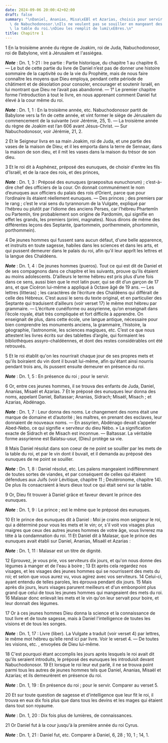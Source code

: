 ```yaml
---
date: 2024-09-06 20:00:42+02:00
draft: false
summary: "\nDaniel, Ananias, Misa\xEBl et Azarias, choisis pour servir \xE0 la cour\
  \ de Nabuchodonosor.\nIls ne veulent pas se souiller en mangeant des viandes de\
  \ la table du roi.\nDieu les remplit de lumi\xE8res.\n"
title: Chapitre 1
---
```





1 En la troisième année du règne de Joakim, roi de Juda, Nabuchodonosor, roi de Babylone, vint à Jérusalem et l'assiégea.

***Note*** :  Dn. 1, 1-21 : Ire partie : Partie historique, du chapitre 1 au chapitre 6. ― Le but de cette partie du livre de Daniel n’est pas de donner une histoire sommaire de la captivité ou de la vie du Prophète, mais de nous faire connaître les moyens que Dieu employa, pendant cette période de châtiment et de désolation pour consoler, encourager et soutenir Israël, en lui montrant que Dieu ne l’avait pas abandonné. ― 1° Le premier chapitre forme l’introduction à tout le livre, en nous apprenant comment Daniel fut élevé à la cour même du roi.

***Note*** :  Dn. 1, 1 : En la troisième année, etc. Nabuchodonosor partit de Babylone vers la fin de cette année, et vint former le siège de Jérusalem du commencement de la suivante (voir Jérémie, 25, 1). ― La troisième année du règne de Joakim est l’an 606 avant Jésus-Christ. ― Sur Nabuchodonosor, voir Jérémie, 21, 2.

2 Et le Seigneur livra en sa main Joakim, roi de Juda, et une partie des vases de la maison de Dieu; et il les emporta dans la terre de Sennaar, dans la maison de son dieu, et il mit les vases dans la maison du trésor de son dieu.


3 Et le roi dit à Asphénez, préposé des eunuques, de choisir d'entre les fils d'Israël, et de la race des rois, et des princes,

***Note*** :  Dn. 1, 3 : Préposé des eunuques (praepositus eunuchorum) ; c’est-à-dire chef des officiers de la cour. On donnait communément le nom d’eunuques aux officiers du palais des rois d’Orient, parce que pour l’ordinaire ils étaient réellement eunuques. ― Des princes ; des premiers par le rang ; c’est le vrai sens du tyrannorum de la Vulgate, expliqué par l’hébreu ou plutôt par l’idiome des anciens Perses, car l’hébreu Phartemîn ou Partemîn, tire probablement son origine de Pardomim, qui signifie en effet les grands, les premiers (primi, magnates). Nous dirons de même des différentes leçons des Septante, (partommein, porthemmein, phortommin, porthommein).

4 De jeunes hommes qui fussent sans aucun défaut, d'une belle apparence, et instruits en toute sagesse, habiles dans les sciences et dans les arts, et qui pussent demeurer dans le palais du roi, afin qu'il leur apprît les lettres et la langue des Chaldéens.

***Note*** :  Dn. 1, 4 : De jeunes hommes (pueros). Tout ce qui est dit de Daniel et de ses compagnons dans ce chapitre et les suivants, prouve qu’ils étaient au moins adolescents. D’ailleurs le terme hébreu est pris plus d’une fois dans ce sens, aussi bien que le mot latin puer, qui se dit d’un garçon de 17 ans, et que Cicéron lui-même a appliqué à Octave âgé de 19 ans. ― Les lettres (litteras) ; les caractères de l’écriture des Chaldéens qui différait de celle des Hébreux. C’est aussi le sens du texte original, et en particulier des Septante qui traduisent d’ailleurs (voir verset 17) le même mot hébreu par grammaire. ― L’écriture cunéiforme ou assyrienne, qu’on enseignait dans l’école royale, était très compliquée et fort difficile à apprendre. On enseignait de plus, dans cette école, une langue antique, nécessaire pour bien comprendre les monuments anciens, la grammaire, l’histoire, la géographie, l’astronomie, les sciences magiques, etc. C’est ce que nous attestent les livres écrits sur des tablettes d’argile, qui
formaient les bibliothèques assyro-chaldéennes, et dont des restes considérables ont été retrouvés.

5 Et le roi établit qu'on les nourrirait chaque jour de ses propres mets et qu'ils boiraient du vin dont il buvait lui-même, afin qu'étant ainsi nourris pendant trois ans, ils pussent ensuite demeurer en présence du roi.

***Note*** :  Dn. 1, 5 : En présence du roi ; pour le servir.

6 Or, entre ces jeunes hommes, il se trouva des enfants de Juda, Daniel, Ananias, Misaël et Azarias. 7 Et le préposé des eunuques leur donna des noms, appelant Daniel, Baltassar; Ananias, Sidrach; Misaël, Misach ; et Azarias, Abdénago.

***Note*** :  Dn. 1, 7 : Leur donna des noms. Le changement des noms était une marque de domaine et d’autorité ; les maîtres, en prenant des esclaves, leur donnaient de nouveaux noms. ― En assyrien, Abdénago devait s’appeler Abed-Nebo, ce qui signifie « serviteur du dieu Nébo. » La signification exacte de Sidrach et de Misach est inconnue. ― Baltassar. La véritable forme assyrienne est Balatsu-usur, (Dieu) protège sa vie.


8 Mais Daniel résolut dans son coeur de ne point se souiller par les mets de la table du roi, et par le vin dont il buvait, et il demanda au préposé des eunuques de ne point se souiller.

***Note*** :  Dn. 1, 8 : Daniel résolut, etc. Les païens mangeaient indifféremment de toutes sortes de viandes, et par conséquent de celles qui étaient défendues aux Juifs (voir Lévitique, chapitre 11 ; Deutéronome, chapitre 14). De plus ils consacraient à leurs dieux tout ce qui était servi sur la table.

9 Or, Dieu fit trouver à Daniel grâce et faveur devant le prince des eunuques.

***Note*** :  Dn. 1, 9 : Le prince ; est le même que le préposé des eunuques.

10 Et le prince des eunuques dit à Daniel : Moi je crains mon seigneur le roi, qui a déterminé pour vous les mets et le vin; or, s'il voit vos visages plus maigres que ceux des autres jeunes hommes de votre âge, vous livrerez ma tête à la condamnation du roi. 11 Et Daniel dit à Malasar, que le prince des eunuques avait établi sur Daniel, Ananias, Misaël et Azarias :

***Note*** :  Dn. 1, 11 : Malasar est un titre de dignité.

12 Eprouvez, je vous prie, vos serviteurs dix jours, et qu'on nous donne des légumes à manger et de l'eau à boire ; 13 Et après cela regardez nos visages, et les visages des jeunes hommes qui se nourrissent des mets du roi; et selon que vous aurez vu, vous agirez avec vos serviteurs. 14 Celui-ci, ayant entendu de telles paroles, les éprouva pendant dix jours. 15 Mais après dix jours, leurs visages parurent meilleurs et d'un embonpoint plus grand que celui de tous les jeunes hommes qui mangeaient des mets du roi. 16 Malasar donc enlevait les mets et le vin qu'on leur servait pour boire, et leur donnait des légumes.


17 Or à ces jeunes hommes Dieu donna la science et la connaissance de tout livre et de toute sagesse, mais à Daniel l'intelligence de toutes les visions et de tous les songes.

***Note*** :  Dn. 1, 17 : Livre (liber). La Vulgate a traduit (voir verset 4) par lettres, le même mot hébreu qu’elle rend ici par livre. Voir le verset 4. ― De toutes les visions, etc. , envoyées de Dieu lui-même.

18 C'est pourquoi étant accomplis les jours après lesquels le roi avait dit qu'ils seraient introduits, le préposé des eunuques les introduisit devant Nabuchodonosor. 19 Et lorsque le roi leur eut parlé, il ne se trouva point parmi tous les autres de jeunes hommes tels que Daniel, Ananias, Misaël et Azarias; et ils demeurèrent en présence du roi.

***Note*** :  Dn. 1, 19 : En présence du roi ; pour le servir. Comparer au verset 5.

20 Et sur toute question de sagesse et d'intelligence que leur fit le roi, il trouva en eux dix fois plus que dans tous les devins et les mages qui étaient dans tout son royaume.

***Note*** :  Dn. 1, 20 : Dix fois plus de lumières, de connaissances.


21 Or Daniel fut à la cour jusqu'à la première année du roi Cyrus.

***Note*** :  Dn. 1, 21 : Daniel fut, etc. Comparer à Daniel, 6, 28 ; 10, 1 ; 14, 1.


